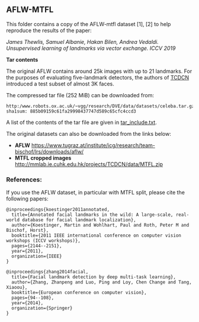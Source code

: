 ## AFLW-MTFL

This folder contains a copy of the AFLW-mtfl dataset [1], [2] to help reproduce the results of the paper:

*James Thewlis, Samuel Albanie, Hakan Bilen, Andrea Vedaldi. Unsupervised learning of landmarks via vector exchange. ICCV 2019*

**Tar contents**

The original AFLW contains around 25k images with up to 21 landmarks. For the purposes of evaluating five-landmark detectors, the authors of [TCDCN](http://mmlab.ie.cuhk.edu.hk/projects/TCDCN.html) introduced a test subset of almost 3K faces.


The compressed tar file (252 MiB) can be downloaded from:

```
http:/www.robots.ox.ac.uk/~vgg/research/DVE/data/datasets/celeba.tar.gz
sha1sum: 885b09159c61fa29998437747d589c65cfc4ccd3
```
A list of the contents of the tar file are given in [tar_include.txt](tar_include.txt).


The original datasets can also be downloaded from the links below:

* **AFLW** https://www.tugraz.at/institute/icg/research/team-bischof/lrs/downloads/aflw/
* **MTFL cropped images** http://mmlab.ie.cuhk.edu.hk/projects/TCDCN/data/MTFL.zip

### References:
If you use the AFLW dataset, in particular with MTFL split, please cite the following papers:

```
@inproceedings{koestinger2011annotated,
  title={Annotated facial landmarks in the wild: A large-scale, real-world database for facial landmark localization},
  author={Koestinger, Martin and Wohlhart, Paul and Roth, Peter M and Bischof, Horst},
  booktitle={2011 IEEE international conference on computer vision workshops (ICCV workshops)},
  pages={2144--2151},
  year={2011},
  organization={IEEE}
}
```
```
@inproceedings{zhang2014facial,
  title={Facial landmark detection by deep multi-task learning},
  author={Zhang, Zhanpeng and Luo, Ping and Loy, Chen Change and Tang, Xiaoou},
  booktitle={European conference on computer vision},
  pages={94--108},
  year={2014},
  organization={Springer}
}
```